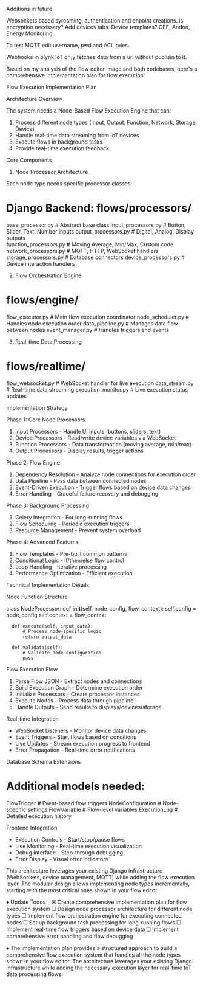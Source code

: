 Additions in future:

Websockets based syreaming, authentication and enpoint creations. is encryption necessary? 
Add devices tabs. Device templates? OEE, Andon, Energy Monitoring. 


To test MQTT edit username, pwd and ACL rules. 

Webhooks in blynk IoT on;y fetches data from a url without publisin to it. 

Based on my analysis of the flow editor image and both codebases, here's a comprehensive implementation
  plan for flow execution:

  Flow Execution Implementation Plan

  Architecture Overview

  The system needs a Node-Based Flow Execution Engine that can:
  1. Process different node types (Input, Output, Function, Network, Storage, Device)
  2. Handle real-time data streaming from IoT devices
  3. Execute flows in background tasks
  4. Provide real-time execution feedback

  Core Components

  1. Node Processor Architecture

  Each node type needs specific processor classes:

  # Django Backend: flows/processors/
  base_processor.py       # Abstract base class
  input_processors.py     # Button, Slider, Text, Number inputs
  output_processors.py    # Digital, Analog, Display outputs  
  function_processors.py  # Moving Average, Min/Max, Custom code
  network_processors.py   # MQTT, HTTP, WebSocket handlers
  storage_processors.py   # Database connectors
  device_processors.py    # Device interaction handlers

  2. Flow Orchestration Engine

  # flows/engine/
  flow_executor.py       # Main flow execution coordinator
  node_scheduler.py      # Handles node execution order
  data_pipeline.py       # Manages data flow between nodes
  event_manager.py       # Handles triggers and events

  3. Real-time Data Processing

  # flows/realtime/
  flow_websocket.py      # WebSocket handler for live execution
  data_stream.py         # Real-time data streaming
  execution_monitor.py   # Live execution status updates

  Implementation Strategy

  Phase 1: Core Node Processors

  1. Input Processors - Handle UI inputs (buttons, sliders, text)
  2. Device Processors - Read/write device variables via WebSocket
  3. Function Processors - Data transformation (moving average, min/max)
  4. Output Processors - Display results, trigger actions

  Phase 2: Flow Engine

  1. Dependency Resolution - Analyze node connections for execution order
  2. Data Pipeline - Pass data between connected nodes
  3. Event-Driven Execution - Trigger flows based on device data changes
  4. Error Handling - Graceful failure recovery and debugging

  Phase 3: Background Processing

  1. Celery Integration - For long-running flows
  2. Flow Scheduling - Periodic execution triggers
  3. Resource Management - Prevent system overload

  Phase 4: Advanced Features

  1. Flow Templates - Pre-built common patterns
  2. Conditional Logic - If/then/else flow control
  3. Loop Handling - Iterative processing
  4. Performance Optimization - Efficient execution

  Technical Implementation Details

  Node Function Structure

  class NodeProcessor:
      def __init__(self, node_config, flow_context):
          self.config = node_config
          self.context = flow_context

      def execute(self, input_data):
          # Process node-specific logic
          return output_data

      def validate(self):
          # Validate node configuration
          pass

  Flow Execution Flow

  1. Parse Flow JSON - Extract nodes and connections
  2. Build Execution Graph - Determine execution order
  3. Initialize Processors - Create processor instances
  4. Execute Nodes - Process data through pipeline
  5. Handle Outputs - Send results to displays/devices/storage

  Real-time Integration

  - WebSocket Listeners - Monitor device data changes
  - Event Triggers - Start flows based on conditions
  - Live Updates - Stream execution progress to frontend
  - Error Propagation - Real-time error notifications

  Database Schema Extensions

  # Additional models needed:
  FlowTrigger         # Event-based flow triggers
  NodeConfiguration   # Node-specific settings
  FlowVariable       # Flow-level variables
  ExecutionLog       # Detailed execution history

  Frontend Integration

  - Execution Controls - Start/stop/pause flows
  - Live Monitoring - Real-time execution visualization
  - Debug Interface - Step-through debugging
  - Error Display - Visual error indicators

  This architecture leverages your existing Django infrastructure (WebSockets, device management, MQTT) while
   adding the flow execution layer. The modular design allows implementing node types incrementally, starting
   with the most critical ones shown in your flow editor.

⏺ Update Todos
  ⎿  ☒ Create comprehensive implementation plan for flow execution system
     ☐ Design node processor architecture for different node types
     ☐ Implement flow orchestration engine for executing connected nodes
     ☐ Set up background task processing for long-running flows
     ☐ Implement real-time flow triggers based on device data
     ☐ Implement comprehensive error handling and flow debugging

⏺ The implementation plan provides a structured approach to build a comprehensive flow execution system that
  handles all the node types shown in your flow editor. The architecture leverages your existing Django
  infrastructure while adding the necessary execution layer for real-time IoT data processing flows.